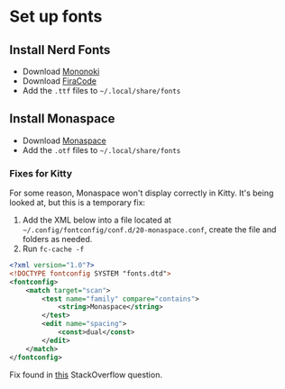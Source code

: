 # Set up fonts

## Install Nerd Fonts

- Download [Mononoki](https://github.com/ryanoasis/nerd-fonts/releases/download/v3.1.1/Mononoki.zip)
- Download [FiraCode](https://github.com/ryanoasis/nerd-fonts/releases/download/v3.1.1/FiraCode.zip)
- Add the `.ttf` files to `~/.local/share/fonts`

## Install Monaspace

- Download [Monaspace](https://github.com/githubnext/monaspace)
- Add the `.otf` files to `~/.local/share/fonts`

### Fixes for Kitty

For some reason, Monaspace won't display correctly in Kitty. It's being looked at, but this is a temporary fix:

1. Add the XML below into a file located at `~/.config/fontconfig/conf.d/20-monaspace.conf`, create the file and folders as needed.
2. Run `fc-cache -f`

```xml
<?xml version="1.0"?>
<!DOCTYPE fontconfig SYSTEM "fonts.dtd">
<fontconfig>
    <match target="scan">
        <test name="family" compare="contains">
            <string>Monaspace</string>
        </test>
        <edit name="spacing">
            <const>dual</const>
        </edit>
    </match>
</fontconfig>
```

Fix found in [this](https://github.com/githubnext/monaspace/issues/15#issuecomment-1822269591) StackOverflow question.
